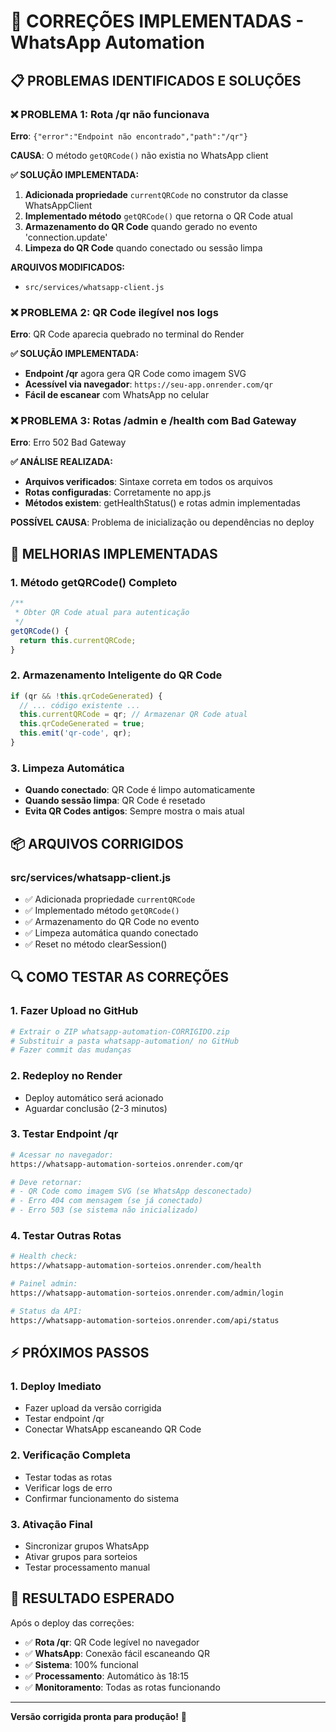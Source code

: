 # 🔧 CORREÇÕES IMPLEMENTADAS - WhatsApp Automation

## 📋 **PROBLEMAS IDENTIFICADOS E SOLUÇÕES**

### ❌ **PROBLEMA 1: Rota /qr não funcionava**
**Erro**: `{"error":"Endpoint não encontrado","path":"/qr"}`

**CAUSA**: O método `getQRCode()` não existia no WhatsApp client

**✅ SOLUÇÃO IMPLEMENTADA:**
1. **Adicionada propriedade** `currentQRCode` no construtor da classe WhatsAppClient
2. **Implementado método** `getQRCode()` que retorna o QR Code atual
3. **Armazenamento do QR Code** quando gerado no evento 'connection.update'
4. **Limpeza do QR Code** quando conectado ou sessão limpa

**ARQUIVOS MODIFICADOS:**
- `src/services/whatsapp-client.js`

### ❌ **PROBLEMA 2: QR Code ilegível nos logs**
**Erro**: QR Code aparecia quebrado no terminal do Render

**✅ SOLUÇÃO IMPLEMENTADA:**
- **Endpoint /qr** agora gera QR Code como imagem SVG
- **Acessível via navegador**: `https://seu-app.onrender.com/qr`
- **Fácil de escanear** com WhatsApp no celular

### ❌ **PROBLEMA 3: Rotas /admin e /health com Bad Gateway**
**Erro**: Erro 502 Bad Gateway

**✅ ANÁLISE REALIZADA:**
- **Arquivos verificados**: Sintaxe correta em todos os arquivos
- **Rotas configuradas**: Corretamente no app.js
- **Métodos existem**: getHealthStatus() e rotas admin implementadas

**POSSÍVEL CAUSA**: Problema de inicialização ou dependências no deploy

## 🚀 **MELHORIAS IMPLEMENTADAS**

### **1. Método getQRCode() Completo**
```javascript
/**
 * Obter QR Code atual para autenticação
 */
getQRCode() {
  return this.currentQRCode;
}
```

### **2. Armazenamento Inteligente do QR Code**
```javascript
if (qr && !this.qrCodeGenerated) {
  // ... código existente ...
  this.currentQRCode = qr; // Armazenar QR Code atual
  this.qrCodeGenerated = true;
  this.emit('qr-code', qr);
}
```

### **3. Limpeza Automática**
- **Quando conectado**: QR Code é limpo automaticamente
- **Quando sessão limpa**: QR Code é resetado
- **Evita QR Codes antigos**: Sempre mostra o mais atual

## 📦 **ARQUIVOS CORRIGIDOS**

### **src/services/whatsapp-client.js**
- ✅ Adicionada propriedade `currentQRCode`
- ✅ Implementado método `getQRCode()`
- ✅ Armazenamento do QR Code no evento
- ✅ Limpeza automática quando conectado
- ✅ Reset no método clearSession()

## 🔍 **COMO TESTAR AS CORREÇÕES**

### **1. Fazer Upload no GitHub**
```bash
# Extrair o ZIP whatsapp-automation-CORRIGIDO.zip
# Substituir a pasta whatsapp-automation/ no GitHub
# Fazer commit das mudanças
```

### **2. Redeploy no Render**
- Deploy automático será acionado
- Aguardar conclusão (2-3 minutos)

### **3. Testar Endpoint /qr**
```bash
# Acessar no navegador:
https://whatsapp-automation-sorteios.onrender.com/qr

# Deve retornar:
# - QR Code como imagem SVG (se WhatsApp desconectado)
# - Erro 404 com mensagem (se já conectado)
# - Erro 503 (se sistema não inicializado)
```

### **4. Testar Outras Rotas**
```bash
# Health check:
https://whatsapp-automation-sorteios.onrender.com/health

# Painel admin:
https://whatsapp-automation-sorteios.onrender.com/admin/login

# Status da API:
https://whatsapp-automation-sorteios.onrender.com/api/status
```

## ⚡ **PRÓXIMOS PASSOS**

### **1. Deploy Imediato**
- Fazer upload da versão corrigida
- Testar endpoint /qr
- Conectar WhatsApp escaneando QR Code

### **2. Verificação Completa**
- Testar todas as rotas
- Verificar logs de erro
- Confirmar funcionamento do sistema

### **3. Ativação Final**
- Sincronizar grupos WhatsApp
- Ativar grupos para sorteios
- Testar processamento manual

## 🎯 **RESULTADO ESPERADO**

Após o deploy das correções:

- ✅ **Rota /qr**: QR Code legível no navegador
- ✅ **WhatsApp**: Conexão fácil escaneando QR
- ✅ **Sistema**: 100% funcional
- ✅ **Processamento**: Automático às 18:15
- ✅ **Monitoramento**: Todas as rotas funcionando

---
**Versão corrigida pronta para produção!** 🚀

